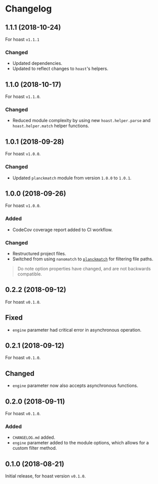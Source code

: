# Changelog

## 1.1.1 (2018-10-24)
For hoast `v1.1.1`
### Changed
- Updated dependencies.
- Updated to reflect changes to `hoast`'s helpers.

## 1.1.0 (2018-10-17)
For hoast `v1.1.0`.
### Changed
- Reduced module complexity by using new `hoast.helper.parse` and `hoast.helper.match` helper functions.

## 1.0.1 (2018-09-28)
For hoast `v1.0.0`.
### Changed
- Updated `planckmatch` module from version `1.0.0` to `1.0.1`.

## 1.0.0 (2018-09-26)
For hoast `v1.0.0`.
### Added
- CodeCov coverage report added to CI workflow.
### Changed
- Restructured project files.
- Switched from using `nanomatch` to [`planckmatch`](https://github.com/redkenrok/node-planckmatch#readme) for filtering file paths.

> Do note option properties have changed, and are not backwards compatible.

## 0.2.2 (2018-09-12)
For hoast `v0.1.0`.
## Fixed
- `engine` parameter had critical error in asynchronous operation.

## 0.2.1 (2018-09-12)
For hoast `v0.1.0`.
## Changed
- `engine` parameter now also accepts asynchronous functions.

## 0.2.0 (2018-09-11)
For hoast `v0.1.0`.
### Added
- `CHANGELOG.md` added.
- `engine` parameter added to the module options, which allows for a custom filter method.

## 0.1.0 (2018-08-21)
Initial release, for hoast version `v0.1.0`.